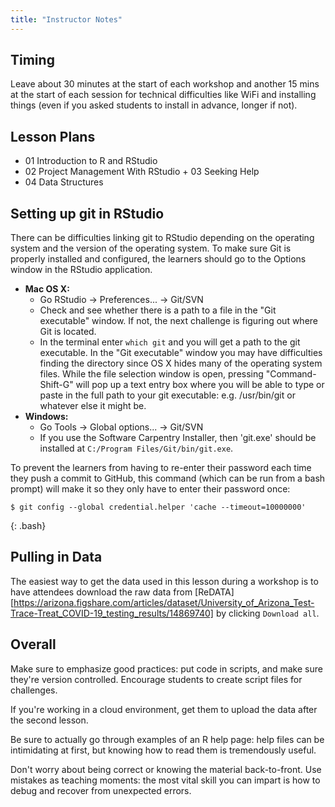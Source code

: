 ```yaml
---
title: "Instructor Notes"
---
```


## Timing

Leave about 30 minutes at the start of each workshop and another 15 mins
at the start of each session for technical difficulties like WiFi and
installing things (even if you asked students to install in advance, longer if
not).

## Lesson Plans

* 01 Introduction to R and RStudio
* 02 Project Management With RStudio + 03 Seeking Help
* 04 Data Structures

## Setting up git in RStudio

There can be difficulties linking git to RStudio depending on the
operating system and the version of the operating system. To make sure
Git is properly installed and configured, the learners should go to
the Options window in the RStudio application.

* **Mac OS X:**
  * Go RStudio -> Preferences... -> Git/SVN
  * Check and see whether there is a path to a file in the "Git executable" window. If not, the next challenge is figuring out where Git is located.
  * In the terminal enter `which git` and you will get a path to the git executable. In the "Git executable" window you may have difficulties finding the directory since OS X hides many of the operating system files. While the file selection window is open, pressing "Command-Shift-G" will pop up a text entry box where you will be able to type or paste in the full path to your git executable: e.g. /usr/bin/git or whatever else it might be.
* **Windows:**
  * Go Tools -> Global options... -> Git/SVN
  * If you use the Software Carpentry Installer, then 'git.exe' should be installed at `C:/Program Files/Git/bin/git.exe`.

To prevent the learners from having to re-enter their password each time they push a commit to GitHub, this command (which can be run from a bash prompt) will make it so they only have to enter their password once:

~~~
$ git config --global credential.helper 'cache --timeout=10000000'
~~~
{: .bash}

## Pulling in Data

The easiest way to get the data used in this lesson during a workshop is to have
attendees download the raw data from [ReDATA][https://arizona.figshare.com/articles/dataset/University_of_Arizona_Test-Trace-Treat_COVID-19_testing_results/14869740] by clicking `Download all`.


## Overall

Make sure to emphasize good practices: put code in scripts, and make
sure they're version controlled. Encourage students to create script
files for challenges.

If you're working in a cloud environment, get them to upload the
data after the second lesson.

Be sure to actually go through examples of an R help page: help files
can be intimidating at first, but knowing how to read them is tremendously
useful.

Don't worry about being correct or knowing the material back-to-front. Use
mistakes as teaching moments: the most vital skill you can impart is how to
debug and recover from unexpected errors.

[covid-data-link]: https://arizona.figshare.com/articles/dataset/University_of_Arizona_Test-Trace-Treat_COVID-19_testing_results/14869740
